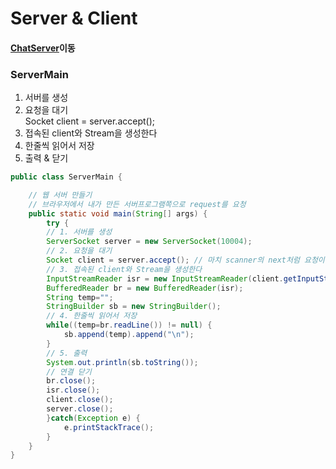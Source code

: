 # Server & Client

#### [ChatServer](https://github.com/kps990515/ProgrammingStudy/tree/master/Java/Server/.settings)이동

### ServerMain
1. 서버를 생성
2. 요청을 대기  
Socket client = server.accept();
3. 접속된 client와 Stream을 생성한다
4. 한줄씩 읽어서 저장
5. 출력 & 닫기

```java
public class ServerMain {

	// 웹 서버 만들기
	// 브라우저에서 내가 만든 서버프로그램쪽으로 request를 요청
	public static void main(String[] args) {
		try {
		// 1. 서버를 생성
		ServerSocket server = new ServerSocket(10004);
		// 2. 요청을 대기
		Socket client = server.accept(); // 마치 scanner의 next처럼 요청이 있을 때 까지 대기
		// 3. 접속된 client와 Stream을 생성한다
		InputStreamReader isr = new InputStreamReader(client.getInputStream());
		BufferedReader br = new BufferedReader(isr);
		String temp="";
		StringBuilder sb = new StringBuilder();
		// 4. 한줄씩 읽어서 저장
		while((temp=br.readLine()) != null) {
			sb.append(temp).append("\n");
		}
		// 5. 출력
		System.out.println(sb.toString());
		// 연결 닫기
		br.close();
		isr.close();
		client.close();
		server.close();
		}catch(Exception e) {
			e.printStackTrace();
		}
	}
}

```

